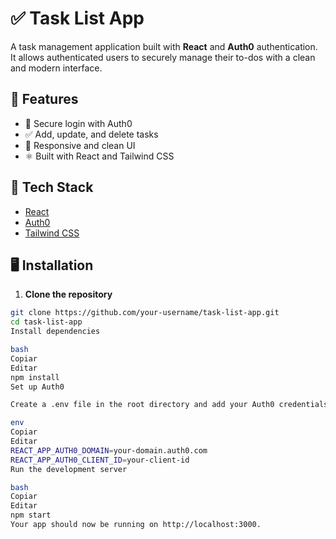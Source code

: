 # ✅ Task List App

A task management application built with **React** and **Auth0** authentication. It allows authenticated users to securely manage their to-dos with a clean and modern interface.

## 🚀 Features

- 🔐 Secure login with Auth0
- ✅ Add, update, and delete tasks
- 🌙 Responsive and clean UI
- ⚛️ Built with React and Tailwind CSS

## 🧩 Tech Stack

- [React](https://reactjs.org/)
- [Auth0](https://auth0.com/)
- [Tailwind CSS](https://tailwindcss.com/)

## 🖥️ Installation

1. **Clone the repository**

```bash
git clone https://github.com/your-username/task-list-app.git
cd task-list-app
Install dependencies

bash
Copiar
Editar
npm install
Set up Auth0

Create a .env file in the root directory and add your Auth0 credentials:

env
Copiar
Editar
REACT_APP_AUTH0_DOMAIN=your-domain.auth0.com
REACT_APP_AUTH0_CLIENT_ID=your-client-id
Run the development server

bash
Copiar
Editar
npm start
Your app should now be running on http://localhost:3000.
